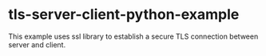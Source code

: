 # tls-server-client-python-example
This example uses ssl library to establish a secure TLS connection between server and client. 
